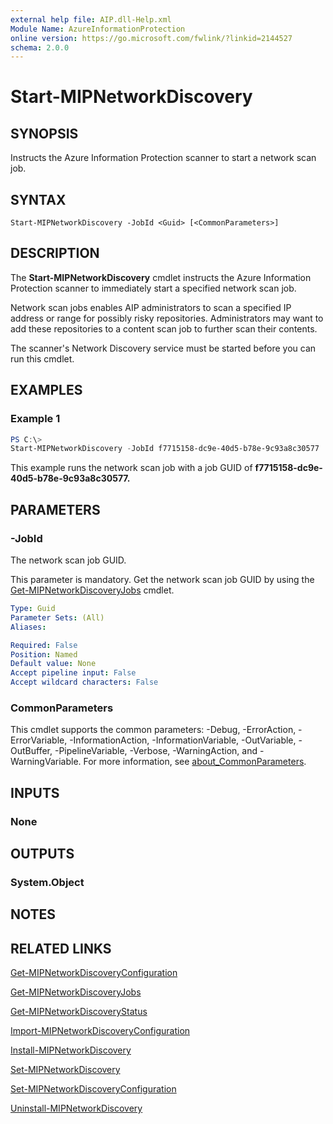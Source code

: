 ```yaml
---
external help file: AIP.dll-Help.xml
Module Name: AzureInformationProtection
online version: https://go.microsoft.com/fwlink/?linkid=2144527
schema: 2.0.0
---
```


# Start-MIPNetworkDiscovery

## SYNOPSIS
Instructs the Azure Information Protection scanner to start a network scan job.

## SYNTAX

```
Start-MIPNetworkDiscovery -JobId <Guid> [<CommonParameters>]
```

## DESCRIPTION
The **Start-MIPNetworkDiscovery** cmdlet instructs the Azure Information Protection scanner to immediately start a specified network scan job. 

Network scan jobs enables AIP administrators to scan a specified IP address or range for possibly risky repositories. Administrators may want to add these repositories to a content scan job to further scan their contents.

The scanner's Network Discovery service must be started before you can run this cmdlet.

## EXAMPLES

### Example 1
```powershell
PS C:\> 
Start-MIPNetworkDiscovery -JobId f7715158-dc9e-40d5-b78e-9c93a8c30577
```
This example runs the network scan job with a job GUID of **f7715158-dc9e-40d5-b78e-9c93a8c30577.** 

## PARAMETERS

### -JobId
The network scan job GUID. 

This parameter is mandatory. Get the network scan job GUID by using the [Get-MIPNetworkDiscoveryJobs](Get-MIPNetworkDiscoveryJobs.md) cmdlet.

```yaml
Type: Guid
Parameter Sets: (All)
Aliases:

Required: False
Position: Named
Default value: None
Accept pipeline input: False
Accept wildcard characters: False
```

### CommonParameters
This cmdlet supports the common parameters: -Debug, -ErrorAction, -ErrorVariable, -InformationAction, -InformationVariable, -OutVariable, -OutBuffer, -PipelineVariable, -Verbose, -WarningAction, and -WarningVariable. For more information, see [about_CommonParameters](/powershell/module/microsoft.powershell.core/about/about_commonparameters).

## INPUTS

### None

## OUTPUTS

### System.Object
## NOTES

## RELATED LINKS
[Get-MIPNetworkDiscoveryConfiguration](Get-MIPNetworkDiscoveryConfiguration.md)

[Get-MIPNetworkDiscoveryJobs](Get-MIPNetworkDiscoveryJobs.md)

[Get-MIPNetworkDiscoveryStatus](Get-MIPNetworkDiscoveryStatus.md)

[Import-MIPNetworkDiscoveryConfiguration](Import-MIPNetworkDiscoveryConfiguration.md)

[Install-MIPNetworkDiscovery](Install-MIPNetworkDiscovery.md)

[Set-MIPNetworkDiscovery](Set-MIPNetworkDiscovery.md)

[Set-MIPNetworkDiscoveryConfiguration](Set-MIPNetworkDiscoveryConfiguration.md)

[Uninstall-MIPNetworkDiscovery](Uninstall-MIPNetworkDiscovery.md)